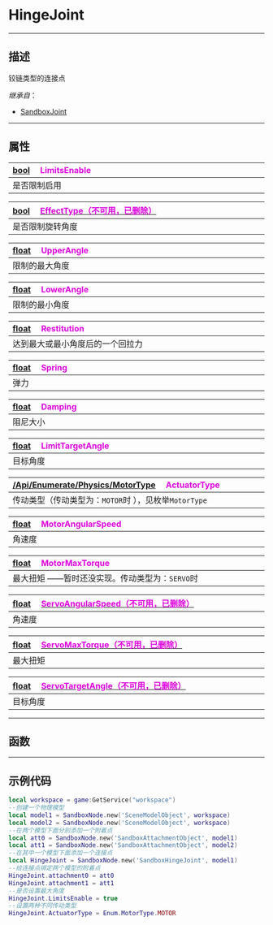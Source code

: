 # HingeJoint
------------------------------------------------------------------------------------------
## 描述

铰链类型的连接点

*继承自*：
* [SandboxJoint](/Api/Class/Bind/SandboxJoint.md)

------------------------------------------------------------------------------------------
## 属性

|<div style="width:1000px">[bool](/Api/DataType/Bool.md) &emsp;<font color="dd00dd">LimitsEnable</font></div>|
|:---|
|是否限制启用|

|<div style="width:1000px">[bool](/Api/DataType/Bool.md) &emsp;[<font color="dd00dd">EffectType（不可用，已删除）</font>]()</div>|
|:---|
|是否限制旋转角度|

|<div style="width:1000px">[float](/Api/DataType/Float.md) &emsp;<font color="dd00dd">UpperAngle</font></div>|
|:---|
|限制的最大角度|

|<div style="width:1000px">[float](/Api/DataType/Float.md) &emsp;<font color="dd00dd">LowerAngle</font></div>|
|:---|
|限制的最小角度|

|<div style="width:1000px">[float](/Api/DataType/Float.md) &emsp;<font color="dd00dd">Restitution</font></div>|
|:---|
|达到最大或最小角度后的一个回拉力|

|<div style="width:1000px">[float](/Api/DataType/Float.md) &emsp;<font color="dd00dd">Spring</font></div>|
|:---|
|弹力|

|<div style="width:1000px">[float](/Api/DataType/Float.md) &emsp;<font color="dd00dd">Damping</font></div>|
|:---|
|阻尼大小|

|<div style="width:1000px">[float](/Api/DataType/Float.md) &emsp;<font color="dd00dd">LimitTargetAngle</font></div>|
|:---|
|目标角度|

|<div style="width:1000px">[/Api/Enumerate/Physics/MotorType]() &emsp;<font color="dd00dd">ActuatorType</font></div>|
|:---|
|传动类型（传动类型为：`MOTOR`时 ），见枚举`MotorType`|

|<div style="width:1000px">[float](/Api/DataType/Float.md) &emsp;<font color="dd00dd">MotorAngularSpeed</font></div>|
|:---|
|角速度|

|<div style="width:1000px">[float](/Api/DataType/Float.md) &emsp;<font color="dd00dd">MotorMaxTorque</font></div>|
|:---|
|最大扭矩 ——暂时还没实现。传动类型为：`SERVO`时|

|<div style="width:1000px">[float](/Api/DataType/Float.md) &emsp;[<font color="dd00dd">ServoAngularSpeed（不可用，已删除）</font>]()</div>|
|:---|
|角速度|

|<div style="width:1000px">[float](/Api/DataType/Float.md) &emsp;[<font color="dd00dd">ServoMaxTorque（不可用，已删除）</font>]()</div>|
|:---|
|最大扭矩|

|<div style="width:1000px">[float](/Api/DataType/Float.md) &emsp;[<font color="dd00dd">ServoTargetAngle（不可用，已删除）</font>]()</div>|
|:---|
|目标角度|


------------------------------------------------------------------------------------------
## 函数



------------------------------------------------------------------------------------------
## 示例代码

```lua
local workspace = game:GetService("workspace")
--创建一个物理模型
local model1 = SandboxNode.new('SceneModelObject', workspace)
local model2 = SandboxNode.new('SceneModelObject', workspace)
--在两个模型下面分别添加一个附着点
local att0 = SandboxNode.new('SandboxAttachmentObject', model1)
local att1 = SandboxNode.new('SandboxAttachmentObject', model2)
--在其中一个模型下面添加一个连接点
local HingeJoint = SandboxNode.new('SandboxHingeJoint', model1)
--给连接点绑定两个模型的附着点
HingeJoint.attachment0 = att0
HingeJoint.attachment1 = att1
--是否设置最大角度
HingeJoint.LimitsEnable = true
--设置两种不同传动类型
HingeJoint.ActuatorType = Enum.MotorType.MOTOR
```